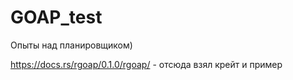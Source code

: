 # GOAP_test
Опыты над планировщиком)

https://docs.rs/rgoap/0.1.0/rgoap/ - отсюда взял крейт и пример
